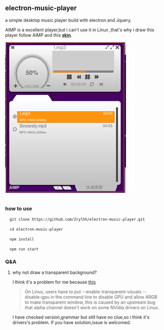 ## electron-music-player

a simple desktop music player build with electron and Jquery.

AIMP is a excellent player,but i can't use it in Linux ,that's why i draw this player follow AIMP and this **[skin](http://www.aimp.ru/forum/index.php?topic=23859)**.

![Screenshot](https://github.com/Zrylhh/electron-music-player/blob/master/app2/Screenshot-from-2018-09-10-.png?raw=true "the player")


### how to use

```
  git clone https://github.com/Zrylhh/electron-music-player.git

  cd electron-music-player

  npm install

  npm run start

```

### Q&A

1. why not draw a transparent background?

    I think it's a problem for me because [this](https://github.com/electron/electron/blob/master/docs/api/frameless-window.md#limitations)
    >On Linux, users have to put --enable-transparent-visuals --disable-gpu in the command line to disable GPU
    and allow ARGB to make transparent window, this is caused by an upstream bug that alpha channel
    doesn't work on some NVidia drivers on Linux.

    I have checked version,grammar but still have no clue,so i think it's drivers's problem. If you have solution,issue is welcomed. 
